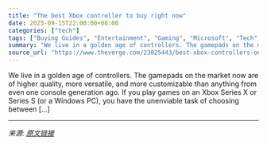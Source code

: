 ```yaml
---
title: "The best Xbox controller to buy right now"
date: 2025-09-15T22:00:00+08:00
categories: ["tech"]
tags: ["Buying Guides", "Entertainment", "Gaming", "Microsoft", "Tech", "Xbox"]
summary: "We live in a golden age of controllers. The gamepads on the market now are of higher quality, more versatile, and more customizable than anything from even one console generation ago. If you play game"
source_url: "https://www.theverge.com/23025443/best-xbox-controllers-one-series-x-s"
---
```


We live in a golden age of controllers. The gamepads on the market now are of higher quality, more versatile, and more customizable than anything from even one console generation ago. If you play games on an Xbox Series X or Series S (or a Windows PC), you have the unenviable task of choosing between [&#8230;]

---

*来源: [原文链接](https://www.theverge.com/23025443/best-xbox-controllers-one-series-x-s)*
